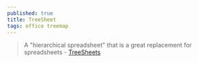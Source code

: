 ```yaml
---
published: true
title: TreeSheet
tags: office treemap
---
```

> A "hierarchical spreadsheet" that is a great replacement for spreadsheets - [TreeSheets](https://strlen.com/treesheets/) 